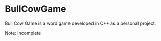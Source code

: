 # BullCowGame

Bull Cow Game is a word game developed in C++ as a personal project.


Note: Incomplete
